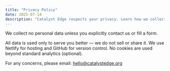 ```yaml
---
title: "Privacy Policy"
date: 2025-07-14
description: "Catalyst Edge respects your privacy. Learn how we collect and handle data."
---
```


We collect no personal data unless you explicitly contact us or fill a form.

All data is used only to serve you better — we do not sell or share it. We use Netlify for hosting and GitHub for version control. No cookies are used beyond standard analytics (optional).

For any concerns, please email: hello@catalystedge.org

